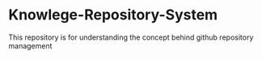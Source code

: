 # Knowlege-Repository-System
This repository is for understanding the concept behind github repository management
